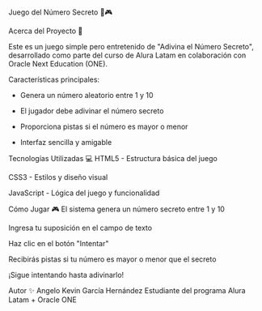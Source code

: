 Juego del Número Secreto 🔢🎮

Acerca del Proyecto 📝

Este es un juego simple pero entretenido de "Adivina el Número Secreto", desarrollado como parte del curso de Alura Latam en colaboración con Oracle Next Education (ONE).

Características principales:

- Genera un número aleatorio entre 1 y 10

- El jugador debe adivinar el número secreto

- Proporciona pistas si el número es mayor o menor

- Interfaz sencilla y amigable

Tecnologías Utilizadas 💻
HTML5 - Estructura básica del juego

CSS3 - Estilos y diseño visual

JavaScript - Lógica del juego y funcionalidad

Cómo Jugar 🎮
El sistema genera un número secreto entre 1 y 10

Ingresa tu suposición en el campo de texto

Haz clic en el botón "Intentar"

Recibirás pistas si tu número es mayor o menor que el secreto

¡Sigue intentando hasta adivinarlo!

Autor ✨
Angelo Kevin García Hernández
Estudiante del programa Alura Latam + Oracle ONE
